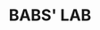 ---
title: BABS' LAB
redirect_from: 
  - /BABS' LAB
  - /BABS’LAB
layout: venues
logo: BABS_LABS.png
logo_credit:
logo_alt:
logo_caption:
Details:
  Founded: 2017
  disbanded:
  Address: |
    603 King St
    Jacksonville, FL 3220
  Artistict Director: Barbara Colaciello
  Facebook: BABSLABatCoRK
  Twitter: 
  instagram: babslabatcork
  LinkedIn: barbaracolaciello
  YouTube: interactbw
  Website: https://www.barbaracolaciello.com/babslabtheatercork

---